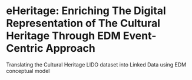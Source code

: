 # eHeritage: Enriching The Digital Representation of The Cultural Heritage Through EDM Event-Centric Approach
Translating the Cultural Heritage LIDO dataset into Linked Data using EDM conceptual model
